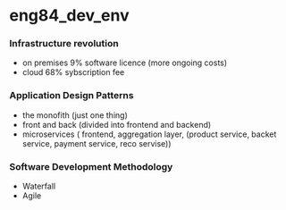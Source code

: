 # eng84_dev_env

### Infrastructure revolution
- on premises 9% software licence (more ongoing costs)
- cloud 68% sybscription fee

### Application Design Patterns
- the monofith (just one thing)  
- front and back (divided into frontend and backend)  
- microservices ( frontend, aggregation layer, (product service, backet service, payment service, reco servise))  


### Software Development Methodology
- Waterfall
- Agile


